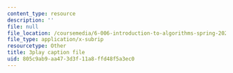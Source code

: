 ```yaml
---
content_type: resource
description: ''
file: null
file_location: /coursemedia/6-006-introduction-to-algorithms-spring-2020/805c9ab9aa473d3f11a8ffd48f5a3ec0_e98MPnMHLxE.srt
file_type: application/x-subrip
resourcetype: Other
title: 3play caption file
uid: 805c9ab9-aa47-3d3f-11a8-ffd48f5a3ec0
---
```

